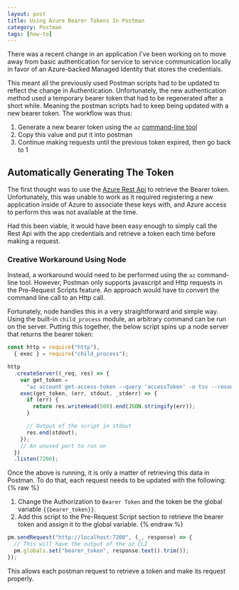 ```yaml
---
layout: post
title: Using Azure Bearer Tokens In Postman
category: Postman
tags: [how-to]
---
```


There was a recent change in an application I've been working on to move away from basic authentication for service to service communication locally in favor of an Azure-backed Managed Identity that stores the credentials.

This meant all the previously used Postman scripts had to be updated to reflect the change in Authentication. Unfortunately, the new authentication method used a temporary bearer token that had to be regenerated after a short while. Meaning the postman scripts had to keep being updated with a new bearer token. The workflow was thus:

1. Generate a new bearer token using the `az` [command-line tool](https://docs.microsoft.com/en-us/cli/azure/)
2. Copy this value and put it into postman
3. Continue making requests until the previous token expired, then go back to 1

## Automatically Generating The Token

The first thought was to use the [Azure Rest Api](https://docs.microsoft.com/en-us/rest/api/azure/) to retrieve the Bearer token. Unfortunately, this was unable to work as it required registering a new application inside of Azure to associate these keys with, and Azure access to perform this was not available at the time.

Had this been viable, it would have been easy enough to simply call the Rest Api with the app credentials and retrieve a token each time before making a request.

### Creative Workaround Using Node

Instead, a workaround would need to be performed using the `az` command-line tool. However, Postman only supports javascript and Http requests in the Pre-Request Scripts feature. An approach would have to convert the command line call to an Http call.

Fortunately, node handles this in a very straightforward and simple way. Using the built-in `child_process` module, an arbitrary command can be run on the server. Putting this together, the below script spins up a node server that returns the bearer token:

```js
const http = require("http"),
  { exec } = require("child_process");

http
  .createServer((_req, res) => {
    var get_token =
      "az account get-access-token --query 'accessToken' -o tsv --resource <Application Id Uri>";
    exec(get_token, (err, stdout, _stderr) => {
      if (err) {
        return res.writeHead(500).end(JSON.stringify(err));
      }

      // Output of the script in stdout
      res.end(stdout);
    });
    // An unused port to run on
  })
  .listen(7200);
```

Once the above is running, it is only a matter of retrieving this data in Postman. To do that, each request needs to be updated with the following:
{% raw %}

1. Change the Authorization to `Bearer Token` and the token be the global variable `{{bearer_token}}`.
2. Add this script to the Pre-Request Script section to retrieve the bearer token and assign it to the global variable.
   {% endraw %}

```js
pm.sendRequest("http://localhost:7200", (_, response) => {
  // This will have the output of the az CLI
  pm.globals.set("bearer_token", response.text().trim());
});
```

This allows each postman request to retrieve a token and make its request properly.

